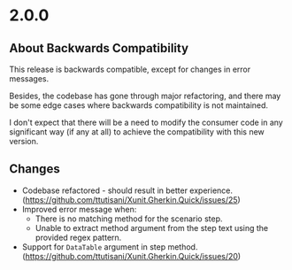 # 2.0.0

## About Backwards Compatibility

This release is backwards compatible, except for changes in error messages.

Besides, the codebase has gone through major refactoring, and there may be some edge cases where backwards compatibility is not maintained.

I don't expect that there will be a need to modify the consumer code in any significant way (if any at all) to achieve the compatibility with this new version.


## Changes

- Codebase refactored - should result in better experience. (https://github.com/ttutisani/Xunit.Gherkin.Quick/issues/25)
- Improved error message when:
  - There is no matching method for the scenario step.
  - Unable to extract method argument from the step text using the provided regex pattern.
- Support for `DataTable` argument in step method. (https://github.com/ttutisani/Xunit.Gherkin.Quick/issues/20)
